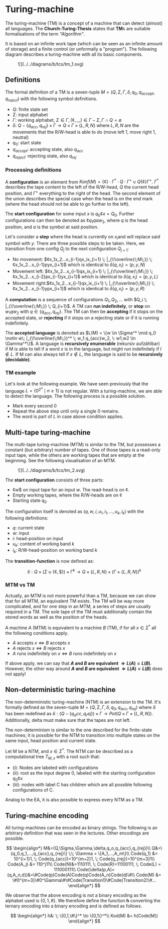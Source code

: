 # Turing-machine

The turing-machine (TM) is a concept of a machine that can detect (almost) all languages. The 
**Church-Turing-Thesis** states that **TM**s are suitable formalisations of the term *"Algorithm"*.

It is based on an infinite work tape (which can be seen as an infinite amount of storage) and a finite control (or
unformally a "program"). The following diagram describes a turing-machine with all its basic components.

<figure markdown>
![](../../diagrams/b/tcs/tm_1.svg)
</figure>

## Definitions

The formal definition of a TM is a seven-tuple $M=(Q, \Sigma, \Gamma, \delta, q_0, q_{accept}, q_{reject})$ with the
following symbol definitions.

- $Q$: finite state set
- $\Sigma$: input alphabet
- $\Gamma$: working alphabet, $\Sigma \in \Gamma, (¢, \_\_) \in \Gamma - \Sigma, \Gamma \cap Q = \emptyset$
- $\delta$: $Q- \{q_{acc}, q_{rej}\} \times \Gamma \to Q \times \Gamma \times \{L,R,N\}$ where $L,R,N$ are the movements
  that the R/W-head is able to do (move left 1, move right 1, neutral)
- $q_0$: start state
- $q_{accept}$: accepting state, also $q_{acc}$
- $q_{reject}$: rejecting state, also $q_{rej}$

### Processing definitions

A **configuration** is an element from $Konf(M)=\{¢\}\cdot \Gamma^* \cdot Q \cdot \Gamma^+ \cup Q\{¢\}\Gamma^+$.
$\Gamma^*$ describes the tape content to the left of the R/W-head, $Q$ the current head position, and $\Gamma^+$
everything to the right of the head. The second element of the union describes the special case when the head is on
the end mark (where the head should not be able to go further to the left).

The **start configuration** for some input $x$ is $q_0¢x = Q_0$. Further configurations can then be denoted as
$¢q_1qaw_2$, where $q$ is the head position, and $a$ is the symbol at said position.

Let's consider a **step** where the head is currently on $x_i$and will replace said symbol with $y$. There are three
possible steps to be taken. Here, we transition from one config $Q_j$ to the next configuration $Q_{j+1}$:

- No movement: $¢x_1x_2...x_{i-1}qx_ix_{i+1} \; |_{\!\overline{\;M\;}} \; ¢x_1x_2...x_{i-1}pyx_{i+1}$ which is identical
  to $\delta(q,x_i)=(p,y,N)$
- Movement left: $¢x_1x_2...x_{i-1}qx_ix_{i+1} \; |_{\!\overline{\;M\;}} \; ¢x_1x_2...x_{i-2}px_{i-1}yx_{i+1}$ which is
  identical to $\delta(q,x_i)=(p,y,L)$
- Movement right:$¢x_1x_2...x_{i-1}qx_ix_{i+1} \; |_{\!\overline{\;M\;}} \; ¢x_1x_2...x_{i-1}ypx_{i+1}$ which is
  identical to $\delta(q,x_i)=(p,y,R)$

A **computation** is a sequence of configurations $Q_1,Q_2,...$ with $Q_i \; |_{\!\overline{\;M\;}} \; Q_{i+1}$. A TM
can **run indefinitely**, or **stop** on $w_1qw_2$ with $q \in \{q_{acc},q_{rej}\}$. The TM can then be
**accepting** if it stops on the accepted state, or **rejecting** if it stops on a rejecting state or if it is running
indefinitely.

The **accepted language** is denoted as $L(M) = \{w \in \Sigma^* \mid q_0 \notin w\; |_{\!\overline{\;M\;}}^* \; w_1
q_{acc}w_2, \: w1,w2 \in \Gamma^*\}$. A language is **recursively enumerable** (rekursiv aufzählbar) if M is able to
tell if a word $x$ is in the language, but might run indefinitely if $l \notin L$. If M can also always tell if
$x \notin L$, the language is said to be **recursively (decidable)**.

### TM example

Let's look at the following example. We have seen previously that the language $L = \{0^{2^n} \mid n \geq 1\}$ is not
regular. With a turing-machine, we are able to detect the language. The following process is a possible solution.

- Mark every second $0$
- Repeat the above step until only a single $0$ remains.
- The word is part of $L$ in case above condition applies.

## Multi-tape turing-machine

The multi-tape turing-machine (MTM) is similar to the TM, but possesses a constant (but arbitrary) number of tapes. One
of those tapes is a read-only input tape, while the others are working tapes that are empty at the beginning. See the
following visualisation of an MTM.

<figure markdown>
![](../../diagrams/b/tcs/tm_2.svg)
</figure>

The **start configuration** consists of three parts:

- $¢w\$$ on input tape for an input $w$. The read-head is on $¢$.
- Empty working tapes, where the R/W-heads are on $¢$
- Starting state $q_0$

The configuration itself is denoted as $(q,w,i,u_1,i_1,...,u_k,i_k)$ with the following definitions:

- $q$: current state
- $w$: input
- $i$: head-position on input
- $u_k$: content of working band $k$
- $i_k$: R/W-head-position on working band $k$

The **transition-function** is now defined as:

$$
\delta: Q \times (\Sigma \cup \{¢,\$\}) \times \Gamma^k \to Q \times \{L,R,N\} \times (\Gamma \times \{L,R,N\})^k
$$

### MTM vs TM

Actually, an MTM is not more powerful than a TM, because we can show that for all MTM, an equivalent TM exists. The TM
will be way more complicated, and for one step in an MTM, a series of steps are usually required in a TM. The sole tape
of the TM must additionally contain the stored words as well as the position of the heads.

A machine $A$ (MTM) is equivalent to a machine $B$ (TM), if for all $x \in \Sigma^*$ all the following conditions
apply.

- $A$ accepts $x \Leftrightarrow B$ accepts $x$
- $A$ rejects $x \Leftrightarrow B$ rejects $x$
- $A$ runs indefinitely on $x \Leftrightarrow B$ runs indefinitely on $x$

If above apply, we can say that **$A$ and $B$ are equivalent $\Rightarrow L(A) = L(B)$**. However, the other way around
**$A$ and $B$ are equivalent $\Leftarrow L(A) = L(B)$** does not apply!

## Non-deterministic turing-machine

The non-deterministic turing-machine (NTM) is an extension to the TM. It's formally defined as the seven-tuple
$M = (Q,\Sigma,\Gamma,\delta,q_0,q_{acc},q_{rej})$ where $\delta$ has been redefined as 
$\delta: (Q-\{q_acc,q_rej\}) \times \Gamma \to Pot(Q \times \Gamma \times \{L,R,N\})$. Additionally, delta must make 
sure that the tapes are not left. 

The non-determinism is similar to the one described for the finite-state machines; it is possible for the NTM to 
transition into multiple states on the same input, head position and current state. 

Let M be a NTM, and $x \in \Sigma^*$. The NTM can be described as a computational tree $T_{M,x}$ with a root such that: 

- (i): Nodes are labeled with configurations
- (ii): root as the input degree 0, labeled with the starting configuration $q_0¢x$
- (iii): nodes with label C has children which are all possible following configurations of C.

Analog to the EA, it is also possible to express every NTM as a TM. 

## Turing-machine encoding

All turing-machines can be encoded as binary strings. The following is an arbitrary definition that was seen in the 
lectures. Other encodings are possible. 

$$
\begin{align*}
M&=(Q,\Sigma,\Gamma,\delta,q_o,q_{acc},q_{rej})\\
Q&=\{q_0,q_1,...,q_{acc},q_{rej}\} \;\; \Gamma = \{A_1,...,A_m\}\\
Code(q_1) &= 10^{i+1}1, \; Code(q_{acc})=10^{m+2}1, \; Code(q_{rej})=10^{m+3}1\\
Code(A_j) &= 110^j11\\
Code(N)&=1110111, \; Code(R)=11100111, \; Code(L) = 111000111\\
Code(\delta(p,A)=(q,A_n,d))&=\#Code(p)Code(A)Code(q)Code(A_n)Code(d)\#\\
Code(M) &= \#0^{m+3}\#0^\Gamma\#\#Code(Transition1)\#Code(Transition2)\#...
\end{align*}
$$

We observe that the above encoding is not a binary encoding as the alphabet used is $\{0,1,\#\}$. We therefore 
define the function **h** converting the ternary encoding into a binary encoding and is defined as follows.

$$
\begin{align*}
h&: \; \{0,1,\#\}^* \to \{0,1\}^*\\
Kod(M) &= h(Code(M))
\end{align*}
$$
